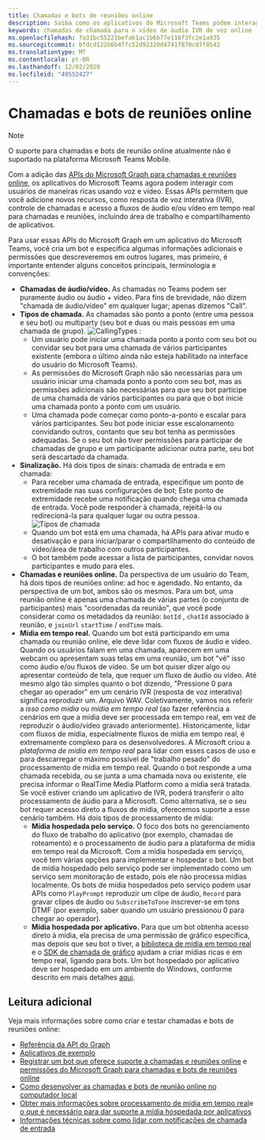 ```yaml
---
title: Chamadas e bots de reuniões online
description: Saiba como os aplicativos do Microsoft Teams podem interagir com usuários usando voz e vídeo usando as APIs do Microsoft Graph para chamadas e reuniões online.
keywords: chamadas de chamada para o vídeo de áudio IVR de voz online
ms.openlocfilehash: fa31bc55221befab1ac1b6b77e116f3fc2e1a935
ms.sourcegitcommit: bfdcd122b6b4ffc52d92320d4741f870c07f0542
ms.translationtype: MT
ms.contentlocale: pt-BR
ms.lasthandoff: 12/02/2020
ms.locfileid: "49552427"
---
```

# <a name="calls-and-online-meetings-bots"></a>Chamadas e bots de reuniões online

> [!NOTE]
> O suporte para chamadas e bots de reunião online atualmente não é suportado na plataforma Microsoft Teams Mobile. 

Com a adição das [APIs do Microsoft Graph para chamadas e reuniões online](/graph/api/resources/communications-api-overview?view=graph-rest-beta&preserve-view=true), os aplicativos do Microsoft Teams agora podem interagir com usuários de maneiras ricas usando voz e vídeo. Essas APIs permitem que você adicione novos recursos, como resposta de voz interativa (IVR), controle de chamadas e acesso a fluxos de áudio e/ou vídeo em tempo real para chamadas e reuniões, incluindo área de trabalho e compartilhamento de aplicativos.

Para usar essas APIs do Microsoft Graph em um aplicativo do Microsoft Teams, você cria um bot e especifica algumas informações adicionais e permissões que descreveremos em outros lugares, mas primeiro, é importante entender alguns conceitos principais, terminologia e convenções:

* **Chamadas de áudio/vídeo.** As chamadas no Teams podem ser puramente áudio ou áudio + vídeo. Para fins de brevidade, não dizem "chamada de áudio/vídeo" em qualquer lugar; apenas dizemos "Call".
* **Tipos de chamada.** As chamadas são ponto a ponto (entre uma pessoa e seu bot) ou multiparty (seu bot e duas ou mais pessoas em uma chamada de grupo).
  ![CallingTypes ](~/assets/images/calls-and-meetings/call-types.png) :
  * Um usuário pode iniciar uma chamada ponto a ponto com seu bot ou convidar seu bot para uma chamada de vários participantes existente (embora o último ainda não esteja habilitado na interface do usuário do Microsoft Teams).
  * As permissões do Microsoft Graph não são necessárias para um usuário iniciar uma chamada ponto a ponto com seu bot, mas as permissões adicionais são necessárias para que seu bot participe de uma chamada de vários participantes ou para que o bot inicie uma chamada ponto a ponto com um usuário.
  * Uma chamada pode começar como ponto-a-ponto e escalar para vários participantes. Seu bot pode iniciar esse escalonamento convidando outros, contanto que seu bot tenha as permissões adequadas. Se o seu bot não tiver permissões para participar de chamadas de grupo e um participante adicionar outra parte, seu bot será descartado da chamada.
* **Sinalização.** Há dois tipos de sinais: chamada de entrada e em chamada:
  * Para receber uma chamada de entrada, especifique um ponto de extremidade nas suas configurações de bot; Este ponto de extremidade recebe uma notificação quando chega uma chamada de entrada. Você pode responder à chamada, rejeitá-la ou redirecioná-la para qualquer lugar ou outra pessoa.
  ![Tipos de chamada](~/assets/images/calls-and-meetings/call-handling.png)
  * Quando um bot está em uma chamada, há APIs para ativar mudo e desativação e para iniciar/parar o compartilhamento do conteúdo de vídeo/área de trabalho com outros participantes.
  * O bot também pode acessar a lista de participantes, convidar novos participantes e mudo para eles.
* **Chamadas e reuniões online.** Da perspectiva de um usuário do Team, há dois tipos de reuniões online: ad hoc e agendado. No entanto, da perspectiva de um bot, ambos são os mesmos. Para um bot, uma reunião online é apenas uma chamada de várias partes (o conjunto de participantes) mais "coordenadas da reunião", que você pode considerar como os metadados da reunião: `botId` , `chatId` associado à reunião, e `joinUrl` `startTime` / `endTime` mais.
* **Mídia em tempo real.** Quando um bot está participando em uma chamada ou reunião online, ele deve lidar com fluxos de áudio e vídeo. Quando os usuários falam em uma chamada, aparecem em uma webcam ou apresentam suas telas em uma reunião, um bot "vê" isso como áudio e/ou fluxos de vídeo. Se um bot quiser dizer algo ou apresentar conteúdo de tela, que requer um fluxo de áudio ou vídeo. Até mesmo algo tão simples quanto o bot dizendo, "Pressione 0 para chegar ao operador" em um cenário IVR (resposta de voz interativa) significa reproduzir um. Arquivo WAV. Coletivamente, vamos nos referir a _isso como mídia_ ou _mídia em tempo real_ (ao fazer referência a cenários em que a mídia deve ser processada em tempo real, em vez de reproduzir o áudio/vídeo gravado anteriormente). Historicamente, lidar com fluxos de mídia, especialmente fluxos de mídia em tempo real, é extremamente complexo para os desenvolvedores. A Microsoft criou a _plataforma de mídia em tempo real_ para lidar com esses casos de uso e para descarregar o máximo possível de "trabalho pesado" do processamento de mídia em tempo real.  Quando o bot responde a uma chamada recebida, ou se junta a uma chamada nova ou existente, ele precisa informar o RealTime Media Platform como a mídia será tratada. Se você estiver criando um aplicativo de IVR, poderá transferir o alto processamento de áudio para a Microsoft. Como alternativa, se o seu bot requer acesso direto a fluxos de mídia, oferecemos suporte a esse cenário também. Há dois tipos de processamento de mídia:
  * **Mídia hospedada pelo serviço.** O foco dos bots no gerenciamento do fluxo de trabalho do aplicativo (por exemplo, chamadas de roteamento) e o processamento de áudio para a plataforma de mídia em tempo real da Microsoft. Com a mídia hospedada em serviço, você tem várias opções para implementar e hospedar o bot. Um bot de mídia hospedado pelo serviço pode ser implementado como um serviço sem monitoração de estado, pois ele não processa mídias localmente. Os bots de mídia hospedados pelo serviço podem usar APIs como `PlayPrompt` reproduzir um clipe de áudio, `Record` para gravar clipes de áudio ou `SubscribeToTone` inscrever-se em tons DTMF (por exemplo, saber quando um usuário pressionou 0 para chegar ao operador).
  * **Mídia hospedada por aplicativo.** Para que um bot obtenha acesso direto à mídia, ela precisa de uma permissão de gráfico específica, mas depois que seu bot o tiver, a [biblioteca de mídia em tempo real](https://www.nuget.org/packages/Microsoft.Graph.Communications.Calls.Media/) e o [SDK de chamada de gráfico](https://microsoftgraph.github.io/microsoft-graph-comms-samples/docs/articles/index.html#graph-calling-sdk-and-stateful-client-builder) ajudam a criar mídias ricas e em tempo real, ligando para bots. Um bot hospedado por aplicativo deve ser hospedado em um ambiente do Windows, conforme descrito em mais detalhes [aqui](./requirements-considerations-application-hosted-media-bots.md).

## <a name="further-reading"></a>Leitura adicional

Veja mais informações sobre como criar e testar chamadas e bots de reuniões online:

* [Referência da API do Graph](/graph/api/resources/communications-api-overview?view=graph-rest-beta&preserve-view=true)
* [Aplicativos de exemplo](https://github.com/microsoftgraph/microsoft-graph-comms-samples)
* [Registrar um bot que oferece suporte a chamadas e reuniões online](./registering-calling-bot.md) e [permissões do Microsoft Graph para chamadas e bots de reuniões online](./registering-calling-bot.md#add-microsoft-graph-permissions)
* [Como desenvolver as chamadas e bots de reunião online no computador local](./debugging-local-testing-calling-meeting-bots.md)
* [Obter mais informações sobre processamento de mídia em tempo real](./real-time-media-concepts.md)e [o que é necessário para dar suporte a mídia hospedada por aplicativos](./requirements-considerations-application-hosted-media-bots.md)
* [Informações técnicas sobre como lidar com notificações de chamada de entrada](./call-notifications.md)
